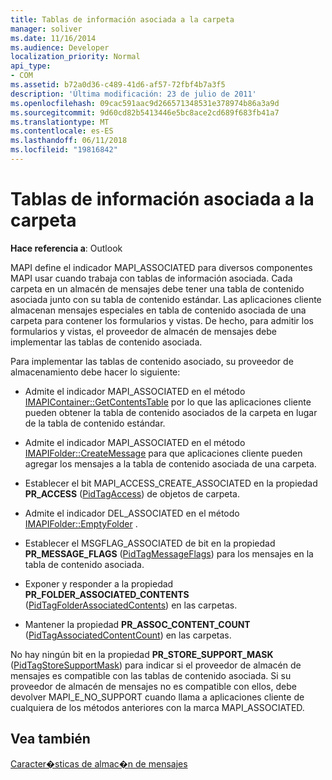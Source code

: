 ```yaml
---
title: Tablas de información asociada a la carpeta
manager: soliver
ms.date: 11/16/2014
ms.audience: Developer
localization_priority: Normal
api_type:
- COM
ms.assetid: b72a0d36-c489-41d6-af57-72fbf4b7a3f5
description: 'Última modificación: 23 de julio de 2011'
ms.openlocfilehash: 09cac591aac9d266571348531e378974b86a3a9d
ms.sourcegitcommit: 9d60cd82b5413446e5bc8ace2cd689f683fb41a7
ms.translationtype: MT
ms.contentlocale: es-ES
ms.lasthandoff: 06/11/2018
ms.locfileid: "19816842"
---
```

# <a name="folder-associated-information-tables"></a>Tablas de información asociada a la carpeta

  
  
**Hace referencia a**: Outlook 
  
MAPI define el indicador MAPI_ASSOCIATED para diversos componentes MAPI usar cuando trabaja con tablas de información asociada. Cada carpeta en un almacén de mensajes debe tener una tabla de contenido asociada junto con su tabla de contenido estándar. Las aplicaciones cliente almacenan mensajes especiales en tabla de contenido asociada de una carpeta para contener los formularios y vistas. De hecho, para admitir los formularios y vistas, el proveedor de almacén de mensajes debe implementar las tablas de contenido asociada.
  
Para implementar las tablas de contenido asociado, su proveedor de almacenamiento debe hacer lo siguiente:
  
- Admite el indicador MAPI_ASSOCIATED en el método [IMAPIContainer::GetContentsTable](imapicontainer-getcontentstable.md) por lo que las aplicaciones cliente pueden obtener la tabla de contenido asociados de la carpeta en lugar de la tabla de contenido estándar. 
    
- Admite el indicador MAPI_ASSOCIATED en el método [IMAPIFolder::CreateMessage](imapifolder-createmessage.md) para que aplicaciones cliente pueden agregar los mensajes a la tabla de contenido asociada de una carpeta. 
    
- Establecer el bit MAPI_ACCESS_CREATE_ASSOCIATED en la propiedad **PR_ACCESS** ([PidTagAccess](pidtagaccess-canonical-property.md)) de objetos de carpeta.
    
- Admite el indicador DEL_ASSOCIATED en el método [IMAPIFolder::EmptyFolder](imapifolder-emptyfolder.md) . 
    
- Establecer el MSGFLAG_ASSOCIATED de bit en la propiedad **PR_MESSAGE_FLAGS** ([PidTagMessageFlags](pidtagmessageflags-canonical-property.md)) para los mensajes en la tabla de contenido asociada.
    
- Exponer y responder a la propiedad **PR_FOLDER_ASSOCIATED_CONTENTS** ([PidTagFolderAssociatedContents](pidtagfolderassociatedcontents-canonical-property.md)) en las carpetas.
    
- Mantener la propiedad **PR_ASSOC_CONTENT_COUNT** ([PidTagAssociatedContentCount](pidtagassociatedcontentcount-canonical-property.md)) en las carpetas.
    
No hay ningún bit en la propiedad **PR_STORE_SUPPORT_MASK** ([PidTagStoreSupportMask](pidtagstoresupportmask-canonical-property.md)) para indicar si el proveedor de almacén de mensajes es compatible con las tablas de contenido asociada. Si su proveedor de almacén de mensajes no es compatible con ellos, debe devolver MAPI_E_NO_SUPPORT cuando llama a aplicaciones cliente de cualquiera de los métodos anteriores con la marca MAPI_ASSOCIATED.
  
## <a name="see-also"></a>Vea también



[Caracter�sticas de almac�n de mensajes](message-store-features.md)

